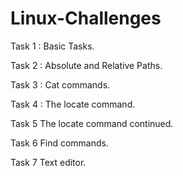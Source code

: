 # Linux-Challenges

Task 1 : Basic Tasks.

Task 2 : Absolute and Relative Paths.

Task 3 : Cat commands.

Task 4 : The locate command.

Task 5 The locate command continued.

Task 6 Find commands.

Task 7 Text editor.
